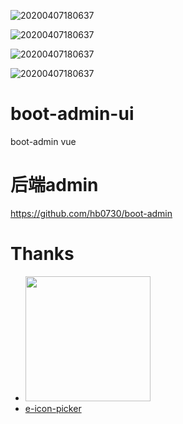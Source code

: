 ![20200407180637](https://github.com/hb0730/boot-admin-ui/blob/master/doc/view/20200407180637.png)

![20200407180637](https://github.com/hb0730/boot-admin-ui/blob/master/doc/view/20200407180713.png)

![20200407180637](https://github.com/hb0730/boot-admin-ui/blob/master/doc/view/20200407180732.png)

![20200407180637](https://github.com/hb0730/boot-admin-ui/blob/master/doc/view/20200407180754.png)
# boot-admin-ui
boot-admin vue 
# 后端admin
<https://github.com/hb0730/boot-admin>

# Thanks
 * <a href="https://github.com/d2-projects/d2-admin" target="_blank"><img src="https://raw.githubusercontent.com/FairyEver/d2-admin/master/docs/image/d2-admin@2x.png" width="200"></a>
 * [e-icon-picker](http://doc.icon.cnovel.club/)
